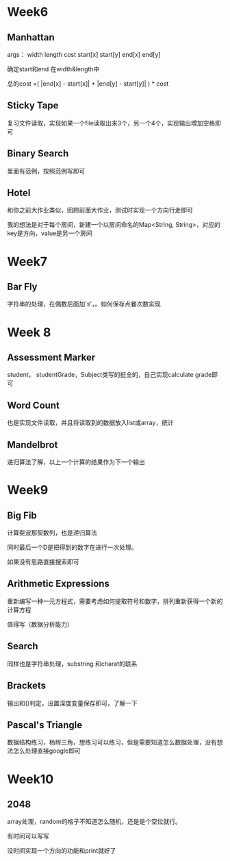 # Week6

## Manhattan

args： width length cost start[x] start[y] end[x] end[y]

确定start和end 在width&length中

总的cost =( |end[x] - start[x]| + |end[y] - start[y]| ) * cost

## Sticky Tape

复习文件读取，实现如果一个file读取出来3个，另一个4个，实现输出增加空格即可

## Binary Search

里面有范例，按照范例写即可

## Hotel

和你之前大作业类似，回顾前面大作业，测试时实现一个方向行走即可

我的想法是对于每个房间，新建一个以房间命名的Map<String, String>，对应的key是方向，value是另一个房间

# Week7

## Bar Fly

字符串的处理，在偶数后面加's'，。如何保存点餐次数实现

# Week 8

## Assessment Marker

student， studentGrade，Subject类写的挺全的，自己实现calculate grade即可

## Word Count

也是实现文件读取，并且将读取到的数据放入list或array，统计

## Mandelbrot

递归算法了解，以上一个计算的结果作为下一个输出

# Week9

## Big Fib

计算斐波那契数列，也是递归算法

同时最后一个D是把得到的数字在进行一次处理。

如果没有思路直接搜索即可

## Arithmetic Expressions

重新编写一种一元方程式，需要考虑如何提取符号和数字，排列重新获得一个新的计算方程

值得写（数据分析能力）

## Search

同样也是字符串处理，substring 和charat的联系

## Brackets

输出和()判定，设置深度变量保存即可，了解一下

## Pascal's Triangle

数据结构练习，杨辉三角，想练习可以练习，但是需要知道怎么数据处理，没有想法怎么处理直接google即可

# Week10

## 2048

array处理，random的格子不知道怎么随机，还是是个空位就行。

有时间可以写写

没时间实现一个方向的功能和print就好了